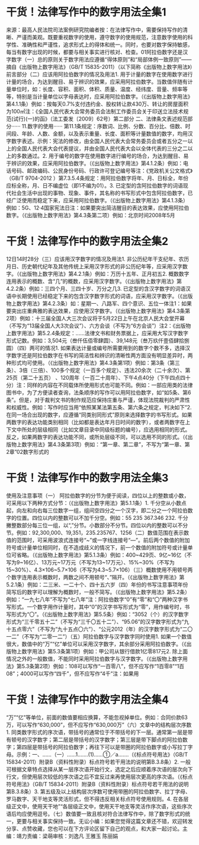 # 干货！法律写作中的数字用法全集1

来源：最高人民法院司法案例研究院编者按：在法律写作中，需要保持写作的清晰、严谨而美观。既要重视数字的使用，遵守数字的使用规范，注意数字使用的科学性、准确性和严谨性，追求形式上的得体和统一。同时，也要对数字保持敏感，每当有数字出现的时候，都要与相关事实进行核对、检查。01阿拉伯数字还是汉字数字（一）总的原则关于数字用法应遵循“得体原则”和“局部体例一致原则”——摘自《出版物上数字用法》（GB/T 15835-2011）（以下简称《出版物上数字用法》）前言部分（二）应该用阿拉伯数字的情况及用法1. 用于计量的数字在使用数字进行计量的场合，为达到醒目、易于辨识的效果，应采用阿拉伯数字。当数值伴随有计量单位时，如：长度、容积、面积、体积、质量、温度、经纬度、音量、频率等等，特别是当计量单位以字母表达时，应采用阿拉伯数字。（《出版物上数字用法》第4.1.1条）例如：按每天0.7%支付违约金、股权转让款430万、转让的房屋面积为100㎡注：《全国人民代表大会常务委员会法制工作委员会关于印送立法技术规范(试行)(一)的函》（法工委发〔2009〕62号）第二部分 二、法律条文表述规范部分······ 11.数字的使用······ 第11.1条规定：序数词、比例、分数、百分比、倍数、时间段、年龄、人数、金额，以及表示重量、长度、面积等计量数值的数字，均用汉字数字表述。示例：宪法的修改，由全国人民代表大会常务委员会或者五分之一以上的全国人民代表大会代表提议，并由全国人民代表大会以全体代表的三分之二以上的多数通过。2. 用于编号的数字在使用数字进行编号的场合，为达到醒目、易于辨识的效果，应采用阿拉伯数字。（《出版物上数字用法》第4.1.2条）例如：电话号码、邮政编码、公民身份号码、行政许可登记编号等注：《党政机关公文格式》（GB/T 9704-2012 ）第7.3.5.4条规定：用阿拉伯数字将年、月、日标全，年份应标全称，月、日不编虚位（即1不编为01）。3. 已定型的含阿拉伯数字的词语现代社会生活中出现的事物、现象、事件，其名称的书写形式中包含阿拉伯数字，已经广泛使用而稳定下来，应采用阿拉伯数字。（《出版物上数字用法》第4.1.3条）例如：5G、12·4国家宪法日注：如果要突出简洁醒目的表达效果，应使用阿拉伯数字。（《出版物上数字用法》第4.3条第二项）例如：北京时间2008年5月

# 干货！法律写作中的数字用法全集2

12日14时28分（三）应该用汉字数字的情况及用法1. 非公历纪年干支纪年、农历月日、历史朝代纪年及其他传统上采用汉字形式的非公历纪年等，应采用汉字数字。（《出版物上数字用法》第4.2.1条）例如：万历十五年、正月初五2. 概数数字连用表示的概数、含“几”的概数，应采用汉字数字。（《出版物上数字用法》第4.2.2条）例如：三四个月、三四十岁、万分之几3. 已定型的含汉字数字的词语汉语中长期使用已经稳定下来的包含汉字数字形式的词语，应采用汉字数字。（《出版物上数字用法》第4.2.3条）如：星期一、八路军、四个意识、五位一体注1：如果要突出庄重典雅的表达效果，应使用汉字数字。（《出版物上数字用法》第4.3条第2项）例如：十三届全国人大三次会议将于5月22日上午在北京人民大会堂开幕（不写为“13届全国人大3次会议”）、六方会谈（不写为“6方会谈”）注2：《出版物上数字用法》第5.2.4条规定：......法律文书和财务票据上，应采用大写汉字数字形式记数。例如：3,504元（叁仟伍佰零肆圆）、39,148元（叁万玖仟壹佰肆拾捌圆）（四）两可的情况1. 如果表达计量或编号所需要用到的数字个数不多，选择汉字数字还是阿拉伯数字在书写的简洁性和辨识的清晰性两方面没有明显差异时，两种形式均可使用。（《出版物上数字用法》第4.3条第1项）例如：第3条（第三条）、3倍（三倍）、100多个规定（一百多个规定）、违法20余次（二十余次）、第25页（第二十五页） 、120周年（一百二十周年）、下午4点40分（下午四点四十分）注：同样的内容在不同载体所使用形式也可能不同。例如：一部应用类的法律图书中，为了方便读者查询，法条顺序的写作可以用阿拉伯数字，如“如5条、第6条”。但是，对于裁判文书的制作规范应保持庄重与严谨，体现法院裁判的严肃性和权威性。例如：写作时应当用“依照某某法第五条、第六条之规定，判决如下”2. 在同一场合出现的数字，应遵循“同类别同形式”原则来选择数字的书写形式。如果两数字的表达功能类别相同（比如都是表达年月日时间的数字），或者两数字在上下文中所处的层级相同（比如文章目录中同级标题的编号），应选用相同的形式。反之，如果两数字的表达功能不同，或所处层级不同，可以选用不同的形式。（《出版物上数字用法》第4.3条第3项）例如：“第一章、第二章”，不写为“第一章、第2章”02数字形式的

# 干货！法律写作中的数字用法全集3

使用及注意事项（一） 阿拉伯数字的分节为便于阅读，四位以上的整数或小数，可采用以下两种方式分节：（《出版物上数字用法》第5.1.1条）1. 千分空从小数点起，向左和向右每三位数字一组，组间空四分之一个汉字，即二分之一个阿拉伯数字的位置。四位以内的整数可以不加千分空。例如：55 235 367.346 232. 千分撇整数部分每三位一组，以“,”分节。小数部分不分节。四位以内的整数可以不分节。例如：92,300,000、19,351，235.235767、1256（二）数值范围在表示数值的范围时，可采用波浪式连接号“~”或一字线连接号“—”。前后两个数值的附加符号或计量单位相同时，在不造成歧义的情况下，前一个数值的附加符号或计量单位可省略。（《出版物上数字用法》第5.1.3条）例如：400~429页、9亿~16亿（不写为9~16亿）、13万元~17万元（不写为13~17万元）、15%~30%（不写为15~30%）、4.3×106~5.7×106（不写为4.3~5.7×106）（三）概数使用不用顿号两个数字连用表示概数时，两数之间不用顿号“、”隔开。（《出版物上数字用法》第5.2.1条）例如：二三米、一二十个、四十五六岁（四）年份的书写注意事项年份简写后的数字可以理解为概数时，一般不简写。（《出版物上数字用法》第5.2条）例如：“一九七八年”不写为“七八年”注：阿拉伯数字“0”有“零”和“〇”两种汉字书写形式。一个数字用作计量时，其中“0”的汉字书写形式为“零”，用作编号时，书写形式为“〇”。（《出版物上数字用法》第5.5条）例如：“3052（个）的汉字数字形式为“三千零五十二”（不写为“三千〇五十二”）、“95.06”的汉字数字形式为“九十五点零六”（不写为“九十五点〇六”）、“公元2012（年）的汉字数字形式为“二〇一二”（不写为“二零一二”）（五）阿拉伯数字与汉字数字同时使用1. 如果一个数值很大，数值中的“万”“亿”单位可以采用汉字数字，其余部分采用阿拉伯数字。（《出版物上数字用法》第5.3条第1项）例如：甲公司从银行借款1亿零817元2. 除上面情况之外的一般数值，不能同时采用阿拉伯数字与汉字数字。（《出版物上数字用法》第5.3条第2项）例如：108可以写作“一百零八”，但不应写作“1百零8”“1百08”；4000可以写作“四千”，但不应写作“4千”注：如果用

# 干货！法律写作中的数字用法全集4

“万”“亿”等单位，前面的数值要相应换算，不能忽视掉单位。例如：合同价款63万，可以写作“630,000”，但不应写作“630,000万”（六）文章中的结构层次序数1. 同类数字形式的序次语，带括号的通常位于不带括号的下一层。通常第一层是带有顿号的汉字数字；第二层是带括号的汉字数字；第三层是带下脚点的阿拉伯数字；第四层是带括号的阿拉伯数字；再往下可以是带圈的阿拉伯数字或小写拉丁字母。示例：一、……（一）……1.……(1)……①／a.……（《标点符号用法》（GB/T 15834-2011）附录B（资料性附录）标点符号若干用法的说明第B.3.8条）2. 一般可根据文章特点选择从某一层序次语开始行文，选定之后应顺着序次语的层次向下行文，但使用层次较低的序次语之后不宜反过来再使用层次更高的序次语。（《标点符号用法》（GB/T 15834-2011）附录B（资料性附录）标点符号若干用法的说明第B.3.8条）3. 第五级及以上结构层次序数可使用带圈的阿拉伯数字、拉丁字母、罗马数字、天干地支等灵活形式，但不得违反相关标点符号使用规则。4. 在各层级正文中，使用天干地”“各层级正文中，使用天干地支等灵活作序次语，这些序次语后均应使用逗号。（七）数值要一致且核对符合法律写作中，除了数字形式的统一，更要与相关事实保持一致。无讼小编：如果您觉得这篇文章还不错，欢迎转发分享、点赞收藏，您也可以在下方评论区留下自己的观点，和大家一起讨论。主编：靖力责编：梁萌审核：刘逸凡 王雅玉 陈丽娟

